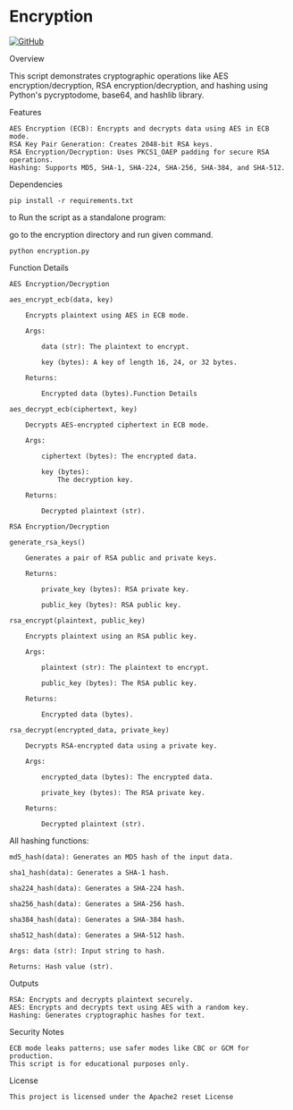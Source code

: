 # Encryption
<a href="https://github.com/BhargavLimbad786"><img src="https://img.shields.io/badge/GitHub-100000?style=for-the-badge&logo=github&logoColor=white" alt="GitHub"/></a>

Overview

  This script demonstrates cryptographic operations like AES encryption/decryption, RSA encryption/decryption, and hashing using Python's pycryptodome, base64, and hashlib library.

Features

    AES Encryption (ECB): Encrypts and decrypts data using AES in ECB mode.
    RSA Key Pair Generation: Creates 2048-bit RSA keys.
    RSA Encryption/Decryption: Uses PKCS1_OAEP padding for secure RSA operations.
    Hashing: Supports MD5, SHA-1, SHA-224, SHA-256, SHA-384, and SHA-512.

Dependencies 

    pip install -r requirements.txt

to Run the script as a standalone program:

go to the encryption directory and run given command.

    python encryption.py

Function Details

    AES Encryption/Decryption

    aes_encrypt_ecb(data, key)

        Encrypts plaintext using AES in ECB mode.

        Args:

            data (str): The plaintext to encrypt.

            key (bytes): A key of length 16, 24, or 32 bytes.

        Returns:

            Encrypted data (bytes).Function Details
        
    aes_decrypt_ecb(ciphertext, key)

        Decrypts AES-encrypted ciphertext in ECB mode.

        Args:

            ciphertext (bytes): The encrypted data.

            key (bytes):
                The decryption key.

        Returns:

            Decrypted plaintext (str).

    RSA Encryption/Decryption

    generate_rsa_keys()

        Generates a pair of RSA public and private keys.

        Returns:

            private_key (bytes): RSA private key.

            public_key (bytes): RSA public key.

    rsa_encrypt(plaintext, public_key)

        Encrypts plaintext using an RSA public key.

        Args:

            plaintext (str): The plaintext to encrypt.

            public_key (bytes): The RSA public key.

        Returns:

            Encrypted data (bytes).

    rsa_decrypt(encrypted_data, private_key)

        Decrypts RSA-encrypted data using a private key.

        Args:

            encrypted_data (bytes): The encrypted data.

            private_key (bytes): The RSA private key.

        Returns:

            Decrypted plaintext (str).

                 
All hashing functions:

    md5_hash(data): Generates an MD5 hash of the input data.

    sha1_hash(data): Generates a SHA-1 hash.

    sha224_hash(data): Generates a SHA-224 hash.

    sha256_hash(data): Generates a SHA-256 hash.

    sha384_hash(data): Generates a SHA-384 hash.

    sha512_hash(data): Generates a SHA-512 hash.

    Args: data (str): Input string to hash.

    Returns: Hash value (str).


Outputs

    RSA: Encrypts and decrypts plaintext securely.
    AES: Encrypts and decrypts text using AES with a random key.
    Hashing: Generates cryptographic hashes for text.

Security Notes

    ECB mode leaks patterns; use safer modes like CBC or GCM for production.
    This script is for educational purposes only.

License

    This project is licensed under the Apache2 reset License
